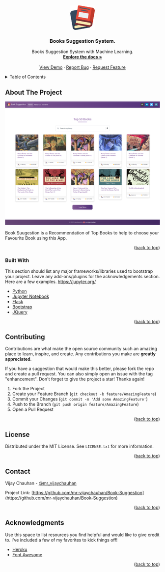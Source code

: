 <div id="top"></div>

<!-- PROJECT LOGO -->
<br />
<div align="center">
  <a href="https://github.com/mr-vijaychauhan/Book-Suggestion">
    <img src="static/images/book.png" alt="Logo" width="80" height="80">
  </a>

  <h3 align="center">Books Suggestion System.</h3>

  <p align="center">
   Books Suggestion System with Machine Learning.
    <br />
    <a href="https://github.com/mr-vijaychauhan/Book-Suggestion"><strong>Explore the docs »</strong></a>
    <br />
    <br />
    <a href="https://book-suggestion-system.herokuapp.com/https://book-suggestion-system.herokuapp.com/">View Demo</a>
    ·
    <a href="https://github.com/mr-vijaychauhan/Book-Suggestion/issues">Report Bug</a>
    ·
    <a href="https://github.com/mr-vijaychauhan/Book-Suggestion/issues">Request Feature</a>
  </p>
</div>



<!-- TABLE OF CONTENTS -->
<details>
  <summary>Table of Contents</summary>
  <ol>
    <li>
      <a href="#about-the-project">About The Project</a>
      <ul>
        <li><a href="#built-with">Built With</a></li>
      </ul>
    </li>
    <li><a href="#contributing">Contributing</a></li>
    <li><a href="#license">License</a></li>
    <li><a href="#contact">Contact</a></li>
    <li><a href="#acknowledgments">Acknowledgments</a></li>
  </ol>
</details>



<!-- ABOUT THE PROJECT -->
## About The Project

[![Product Name Screen Shot][product-screenshot]](https://github.com/mr-vijaychauhan/Book-Suggestion)



Book Suugestion is a Recommendation of Top Books to help to choose your Favourite Book using this App.

<p align="right">(<a href="#top">back to top</a>)</p>



### Built With

This section should list any major frameworks/libraries used to bootstrap your project. Leave any add-ons/plugins for the acknowledgements section. Here are a few examples.
https://jupyter.org/

* [Python](https://www.python.org/)
* [Jupyter Notebook](https://jupyter.org/)
* [Flask](https://flask.palletsprojects.com/en/2.1.x/)
* [Bootstrap](https://getbootstrap.com)
* [JQuery](https://jquery.com)

<p align="right">(<a href="#top">back to top</a>)</p>

<!-- CONTRIBUTING -->
## Contributing

Contributions are what make the open source community such an amazing place to learn, inspire, and create. Any contributions you make are **greatly appreciated**.

If you have a suggestion that would make this better, please fork the repo and create a pull request. You can also simply open an issue with the tag "enhancement".
Don't forget to give the project a star! Thanks again!

1. Fork the Project
2. Create your Feature Branch (`git checkout -b feature/AmazingFeature`)
3. Commit your Changes (`git commit -m 'Add some AmazingFeature'`)
4. Push to the Branch (`git push origin feature/AmazingFeature`)
5. Open a Pull Request

<p align="right">(<a href="#top">back to top</a>)</p>

<!-- LICENSE -->
## License

Distributed under the MIT License. See `LICENSE.txt` for more information.

<p align="right">(<a href="#top">back to top</a>)</p>


<!-- CONTACT -->
## Contact
Vijay Chauhan - [@mr_vijaychauhan](https://twitter.com/mr_vijaychauhan)

Project Link: [https://github.com/mr-vijaychauhan/Book-Suggestion](https://github.com/mr-vijaychauhan/Book-Suggestion)

<p align="right">(<a href="#top">back to top</a>)</p>



<!-- ACKNOWLEDGMENTS -->
## Acknowledgments

Use this space to list resources you find helpful and would like to give credit to. I've included a few of my favorites to kick things off!

* [Heroku](https://www.heroku.com/)
* [Font Awesome](https://fontawesome.com)

<p align="right">(<a href="#top">back to top</a>)</p>

[product-screenshot]: static/images/screenshot.png
